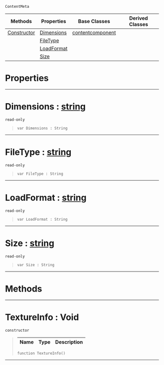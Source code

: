  `ContentMeta`

|Methods|Properties|Base Classes|Derived Classes|
|---|---|---|---|
|[ Constructor](https://github.com/zeroengineteam/ZeroDocs/blob/master/code_reference/class_reference/textureinfo.markdown#textureinfo-void)|[ Dimensions](https://github.com/zeroengineteam/ZeroDocs/blob/master/code_reference/class_reference/textureinfo.markdown#dimensions-zero-engine-d)|[contentcomponent](https://github.com/zeroengineteam/ZeroDocs/blob/master/code_reference/class_reference/contentcomponent.markdown)| |
| |[ FileType](https://github.com/zeroengineteam/ZeroDocs/blob/master/code_reference/class_reference/textureinfo.markdown#filetype-zero-engine-doc)| | |
| |[ LoadFormat](https://github.com/zeroengineteam/ZeroDocs/blob/master/code_reference/class_reference/textureinfo.markdown#loadformat-zero-engine-d)| | |
| |[ Size](https://github.com/zeroengineteam/ZeroDocs/blob/master/code_reference/class_reference/textureinfo.markdown#size-zero-engine-documen)| | |


 #  Properties


---  
 #  Dimensions : [string](https://github.com/zeroengineteam/ZeroDocs/blob/master/code_reference/zilch_base_types/string.markdown)

 `read-only`

> 
> ``` lang=cpp, name=Zilch
> var Dimensions : String


---  
 #  FileType : [string](https://github.com/zeroengineteam/ZeroDocs/blob/master/code_reference/zilch_base_types/string.markdown)

 `read-only`

> 
> ``` lang=cpp, name=Zilch
> var FileType : String


---  
 #  LoadFormat : [string](https://github.com/zeroengineteam/ZeroDocs/blob/master/code_reference/zilch_base_types/string.markdown)

 `read-only`

> 
> ``` lang=cpp, name=Zilch
> var LoadFormat : String


---  
 #  Size : [string](https://github.com/zeroengineteam/ZeroDocs/blob/master/code_reference/zilch_base_types/string.markdown)

 `read-only`

> 
> ``` lang=cpp, name=Zilch
> var Size : String


---  
 #  Methods


---  
 #  TextureInfo : Void

 `constructor`

> 
> |Name|Type|Description|
> |---|---|---|
> ``` lang=cpp, name=Zilch
> function TextureInfo()
> ``` 


---  
 

 